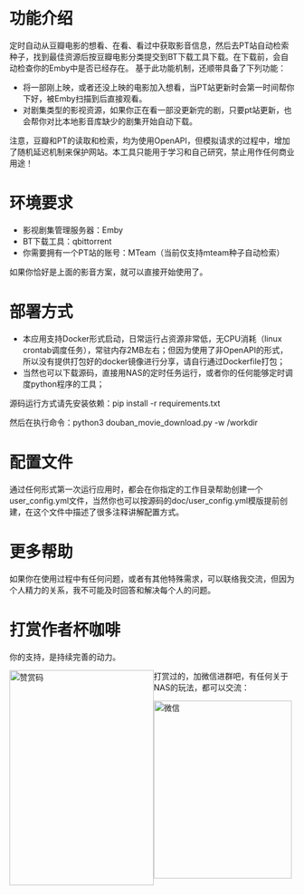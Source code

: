 功能介绍
=========================
定时自动从豆瓣电影的想看、在看、看过中获取影音信息，然后去PT站自动检索种子，找到最佳资源后按豆瓣电影分类提交到BT下载工具下载。在下载前，会自动检查你的Emby中是否已经存在。
基于此功能机制，还顺带具备了下列功能：
- 将一部刚上映，或者还没上映的电影加入想看，当PT站更新时会第一时间帮你下好，被Emby扫描到后直接观看。
- 对剧集类型的影视资源，如果你正在看一部没更新完的剧，只要pt站更新，也会帮你对比本地影音库缺少的剧集开始自动下载。

注意，豆瓣和PT的读取和检索，均为使用OpenAPI，但模拟请求的过程中，增加了随机延迟机制来保护网站。本工具只能用于学习和自己研究，禁止用作任何商业用途！

环境要求
=========================
- 影视剧集管理服务器：Emby
- BT下载工具：qbittorrent
- 你需要拥有一个PT站的账号：MTeam（当前仅支持mteam种子自动检索）

如果你恰好是上面的影音方案，就可以直接开始使用了。

部署方式
=========================
- 本应用支持Docker形式启动，日常运行占资源非常低，无CPU消耗（linux crontab调度任务），常驻内存2MB左右；但因为使用了非OpenAPI的形式，所以没有提供打包好的docker镜像进行分享，请自行通过Dockerfile打包；
- 当然也可以下载源码，直接用NAS的定时任务运行，或者你的任何能够定时调度python程序的工具；

源码运行方式请先安装依赖：pip install -r requirements.txt

然后在执行命令：python3 douban_movie_download.py -w /workdir

配置文件
=========================
通过任何形式第一次运行应用时，都会在你指定的工作目录帮助创建一个user_config.yml文件，当然你也可以按源码的doc/user_config.yml模版提前创建，在这个文件中描述了很多注释讲解配置方式。

更多帮助
=========================
如果你在使用过程中有任何问题，或者有其他特殊需求，可以联络我交流，但因为个人精力的关系，我不可能及时回答和解决每个人的问题。

打赏作者杯咖啡
=========================
你的支持，是持续完善的动力。

<img src="https://raw.githubusercontent.com/pofey/movie_robot/main/doc/alipay.jpg" width="255" height="380" alt="赞赏码" style="float: left;"/>

打赏过的，加微信进群吧，有任何关于NAS的玩法，都可以交流：

<img src="https://github.com/pofey/movie_robot/raw/main/doc/wechat.JPG" width="244" height="314" alt="微信" style="float: left;"/>
